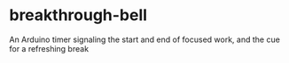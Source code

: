 # breakthrough-bell
An Arduino timer signaling the start and end of focused work, and the cue for a refreshing break
